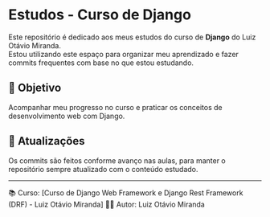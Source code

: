 # Estudos - Curso de Django

Este repositório é dedicado aos meus estudos do curso de **Django** do Luiz Otávio Miranda.  
Estou utilizando este espaço para organizar meu aprendizado e fazer commits frequentes com base no que estou estudando.

## 🧠 Objetivo

Acompanhar meu progresso no curso e praticar os conceitos de desenvolvimento web com Django.

## 🚀 Atualizações

Os commits são feitos conforme avanço nas aulas, para manter o repositório sempre atualizado com o conteúdo estudado.

---

📚 Curso: [Curso de Django Web Framework e Django Rest Framework (DRF) - Luiz Otávio Miranda] 
👨‍💻 Autor: Luiz Otávio Miranda
